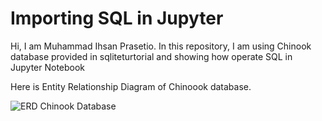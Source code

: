 # Importing SQL in Jupyter
Hi, I am Muhammad Ihsan Prasetio. In this repository, I am using Chinook database provided in sqliteturtorial and showing how operate SQL in Jupyter Notebook

Here is Entity Relationship Diagram of Chinoook database.

![ERD Chinook Database](https://user-images.githubusercontent.com/70465894/102710344-38ed8900-42e4-11eb-84e3-1adfa6928982.jpg)
